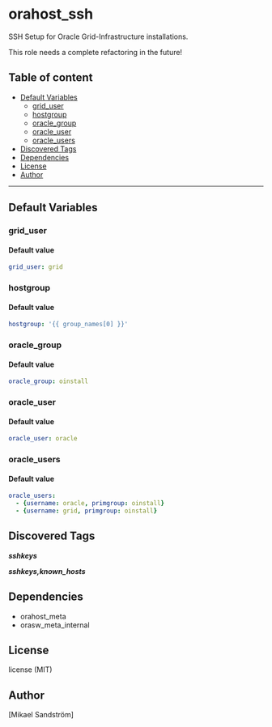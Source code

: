 # orahost_ssh

SSH Setup for Oracle Grid-Infrastructure installations.

This role needs a complete refactoring in the future!

## Table of content

- [Default Variables](#default-variables)
  - [grid_user](#grid_user)
  - [hostgroup](#hostgroup)
  - [oracle_group](#oracle_group)
  - [oracle_user](#oracle_user)
  - [oracle_users](#oracle_users)
- [Discovered Tags](#discovered-tags)
- [Dependencies](#dependencies)
- [License](#license)
- [Author](#author)

---

## Default Variables

### grid_user

#### Default value

```YAML
grid_user: grid
```

### hostgroup

#### Default value

```YAML
hostgroup: '{{ group_names[0] }}'
```

### oracle_group

#### Default value

```YAML
oracle_group: oinstall
```

### oracle_user

#### Default value

```YAML
oracle_user: oracle
```

### oracle_users

#### Default value

```YAML
oracle_users:
  - {username: oracle, primgroup: oinstall}
  - {username: grid, primgroup: oinstall}
```

## Discovered Tags

**_sshkeys_**

**_sshkeys,known_hosts_**


## Dependencies

- orahost_meta
- orasw_meta_internal

## License

license (MIT)

## Author

[Mikael Sandström]
